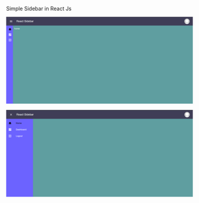 Simple Sidebar in React Js

![React Sidebar](https://github.com/kalidas120799/react-sidebar/blob/master/src/assets/image/react-sidebar-1.png?raw=true)

![React Sidebar](https://github.com/kalidas120799/react-sidebar/blob/master/src/assets/image/react-sidebar-2.png?raw=true)